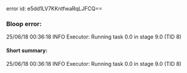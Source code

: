 error id: e5dd1LV7KKntfwaRqLJFCQ==
### Bloop error:

25/06/18 00:36:18 INFO Executor: Running task 0.0 in stage 9.0 (TID 8)
#### Short summary: 

25/06/18 00:36:18 INFO Executor: Running task 0.0 in stage 9.0 (TID 8)